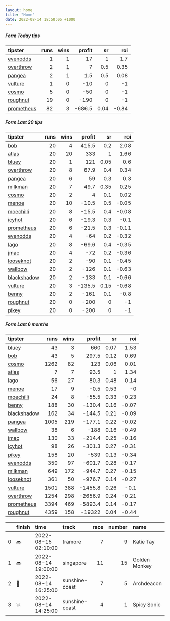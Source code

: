 ```yaml
---   
layout: home  
title: "Home"   
date: 2022-08-14 18:50:05 +1000  
---   
```



##### Form Today tips   

| tipster                                                       |   runs |   wins |   profit |   sr |   roi |
|:--------------------------------------------------------------|-------:|-------:|---------:|-----:|------:|
| [evenodds](https://mrwayneo.github.io/tips/evenodds.html)     |      1 |      1 |     17   | 1    |  1.7  |
| [overthrow](https://mrwayneo.github.io/tips/overthrow.html)   |      2 |      1 |      7   | 0.5  |  0.35 |
| [pangea](https://mrwayneo.github.io/tips/pangea.html)         |      2 |      1 |      1.5 | 0.5  |  0.08 |
| [vulture](https://mrwayneo.github.io/tips/vulture.html)       |      1 |      0 |    -10   | 0    | -1    |
| [cosmo](https://mrwayneo.github.io/tips/cosmo.html)           |      5 |      0 |    -50   | 0    | -1    |
| [roughnut](https://mrwayneo.github.io/tips/roughnut.html)     |     19 |      0 |   -190   | 0    | -1    |
| [prometheus](https://mrwayneo.github.io/tips/prometheus.html) |     82 |      3 |   -686.5 | 0.04 | -0.84 |

##### Form Last 20 tips   

| tipster                                                         |   runs |   wins |   profit |   sr |   roi |
|:----------------------------------------------------------------|-------:|-------:|---------:|-----:|------:|
| [bob](https://mrwayneo.github.io/tips/bob.html)                 |     20 |      4 |    415.5 | 0.2  |  2.08 |
| [atlas](https://mrwayneo.github.io/tips/atlas.html)             |     20 |     20 |    333   | 1    |  1.66 |
| [bluey](https://mrwayneo.github.io/tips/bluey.html)             |     20 |      1 |    121   | 0.05 |  0.6  |
| [overthrow](https://mrwayneo.github.io/tips/overthrow.html)     |     20 |      8 |     67.9 | 0.4  |  0.34 |
| [pangea](https://mrwayneo.github.io/tips/pangea.html)           |     20 |      6 |     59   | 0.3  |  0.3  |
| [milkman](https://mrwayneo.github.io/tips/milkman.html)         |     20 |      7 |     49.7 | 0.35 |  0.25 |
| [cosmo](https://mrwayneo.github.io/tips/cosmo.html)             |     20 |      2 |      4   | 0.1  |  0.02 |
| [menoe](https://mrwayneo.github.io/tips/menoe.html)             |     20 |     10 |    -10.5 | 0.5  | -0.05 |
| [moechilli](https://mrwayneo.github.io/tips/moechilli.html)     |     20 |      8 |    -15.5 | 0.4  | -0.08 |
| [icyhot](https://mrwayneo.github.io/tips/icyhot.html)           |     20 |      6 |    -19.3 | 0.3  | -0.1  |
| [prometheus](https://mrwayneo.github.io/tips/prometheus.html)   |     20 |      6 |    -21.5 | 0.3  | -0.11 |
| [evenodds](https://mrwayneo.github.io/tips/evenodds.html)       |     20 |      4 |    -64   | 0.2  | -0.32 |
| [lago](https://mrwayneo.github.io/tips/lago.html)               |     20 |      8 |    -69.6 | 0.4  | -0.35 |
| [jmac](https://mrwayneo.github.io/tips/jmac.html)               |     20 |      4 |    -72   | 0.2  | -0.36 |
| [looseknot](https://mrwayneo.github.io/tips/looseknot.html)     |     20 |      2 |    -90   | 0.1  | -0.45 |
| [wallbow](https://mrwayneo.github.io/tips/wallbow.html)         |     20 |      2 |   -126   | 0.1  | -0.63 |
| [blackshadow](https://mrwayneo.github.io/tips/blackshadow.html) |     20 |      2 |   -133   | 0.1  | -0.66 |
| [vulture](https://mrwayneo.github.io/tips/vulture.html)         |     20 |      3 |   -135.5 | 0.15 | -0.68 |
| [benny](https://mrwayneo.github.io/tips/benny.html)             |     20 |      2 |   -161   | 0.1  | -0.8  |
| [roughnut](https://mrwayneo.github.io/tips/roughnut.html)       |     20 |      0 |   -200   | 0    | -1    |
| [pikey](https://mrwayneo.github.io/tips/pikey.html)             |     20 |      0 |   -200   | 0    | -1    |

##### Form Last 6 months   

| tipster                                                         |   runs |   wins |   profit |   sr |   roi |
|:----------------------------------------------------------------|-------:|-------:|---------:|-----:|------:|
| [bluey](https://mrwayneo.github.io/tips/bluey.html)             |     43 |      3 |    660   | 0.07 |  1.53 |
| [bob](https://mrwayneo.github.io/tips/bob.html)                 |     43 |      5 |    297.5 | 0.12 |  0.69 |
| [cosmo](https://mrwayneo.github.io/tips/cosmo.html)             |   1262 |     82 |    123   | 0.06 |  0.01 |
| [atlas](https://mrwayneo.github.io/tips/atlas.html)             |      7 |      7 |     93.5 | 1    |  1.34 |
| [lago](https://mrwayneo.github.io/tips/lago.html)               |     56 |     27 |     80.3 | 0.48 |  0.14 |
| [menoe](https://mrwayneo.github.io/tips/menoe.html)             |     17 |      9 |     -0.5 | 0.53 | -0    |
| [moechilli](https://mrwayneo.github.io/tips/moechilli.html)     |     24 |      8 |    -55.5 | 0.33 | -0.23 |
| [benny](https://mrwayneo.github.io/tips/benny.html)             |    188 |     30 |   -130.4 | 0.16 | -0.07 |
| [blackshadow](https://mrwayneo.github.io/tips/blackshadow.html) |    162 |     34 |   -144.5 | 0.21 | -0.09 |
| [pangea](https://mrwayneo.github.io/tips/pangea.html)           |   1005 |    219 |   -177.1 | 0.22 | -0.02 |
| [wallbow](https://mrwayneo.github.io/tips/wallbow.html)         |     38 |      6 |   -188   | 0.16 | -0.49 |
| [jmac](https://mrwayneo.github.io/tips/jmac.html)               |    130 |     33 |   -214.4 | 0.25 | -0.16 |
| [icyhot](https://mrwayneo.github.io/tips/icyhot.html)           |     98 |     26 |   -301.3 | 0.27 | -0.31 |
| [pikey](https://mrwayneo.github.io/tips/pikey.html)             |    158 |     20 |   -539   | 0.13 | -0.34 |
| [evenodds](https://mrwayneo.github.io/tips/evenodds.html)       |    350 |     97 |   -601.7 | 0.28 | -0.17 |
| [milkman](https://mrwayneo.github.io/tips/milkman.html)         |    649 |    172 |   -944.7 | 0.27 | -0.15 |
| [looseknot](https://mrwayneo.github.io/tips/looseknot.html)     |    361 |     50 |   -976.7 | 0.14 | -0.27 |
| [vulture](https://mrwayneo.github.io/tips/vulture.html)         |   1501 |    388 |  -1455.8 | 0.26 | -0.1  |
| [overthrow](https://mrwayneo.github.io/tips/overthrow.html)     |   1254 |    298 |  -2656.9 | 0.24 | -0.21 |
| [prometheus](https://mrwayneo.github.io/tips/prometheus.html)   |   3394 |    469 |  -5893.4 | 0.14 | -0.17 |
| [roughnut](https://mrwayneo.github.io/tips/roughnut.html)       |   4359 |    158 | -19322   | 0.04 | -0.44 |

|    | finish            | time                | track          |   race |   number | name          |   odds | tipster            |
|---:|:------------------|:--------------------|:---------------|-------:|---------:|:--------------|-------:|:-------------------|
|  0 | :soon:            | 2022-08-15 02:10:00 | tramore        |      7 |        9 | Katie Tay     |   2.25 | overthrow          |
|  1 | :soon:            | 2022-08-14 19:00:00 | singapore      |     11 |       15 | Golden Monkey |   0    | pangea             |
|  2 | :3rd_place_medal: | 2022-08-14 16:25:00 | sunshine-coast |      7 |        5 | Archdeacon    |   5.5  | vulture            |
|  3 | :boom:            | 2022-08-14 14:25:00 | sunshine-coast |      4 |        1 | Spicy Sonic   |   2    | evenodds,overthrow |